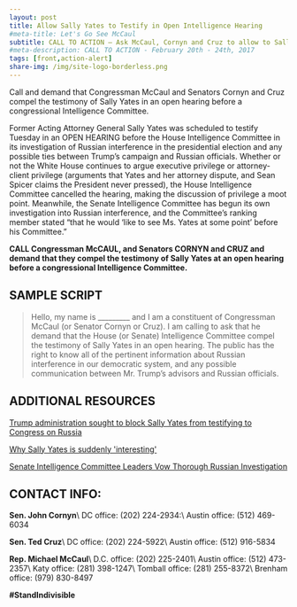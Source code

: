 ```yaml
---
layout: post
title: Allow Sally Yates to Testify in Open Intelligence Hearing
#meta-title: Let's Go See McCaul
subtitle: CALL TO ACTION – Ask McCaul, Cornyn and Cruz to allow to Sally Yates testify!
#meta-description: CALL TO ACTION - February 20th - 24th, 2017
tags: [front,action-alert]
share-img: /img/site-logo-borderless.png
---
```

Call and demand that Congressman McCaul and Senators Cornyn and Cruz compel the testimony of Sally Yates in an open hearing before a congressional Intelligence Committee.

Former Acting Attorney General Sally Yates was scheduled to testify Tuesday in an OPEN HEARING before the House Intelligence Committee in its investigation of Russian interference in the presidential election and any possible ties between Trump’s campaign and Russian officials. Whether or not the White House continues to argue executive privilege or attorney-client privilege (arguments that Yates and her attorney dispute, and Sean Spicer claims the President never pressed), the House Intelligence Committee cancelled the hearing, making the discussion of privilege a moot point. Meanwhile, the Senate Intelligence Committee has begun its own investigation into Russian interference, and the Committee’s ranking member stated “that he would ‘like to see Ms. Yates at some point’ before his Committee.”

**CALL Congressman McCAUL, and Senators CORNYN and CRUZ and demand that they compel the testimony of Sally Yates at an open hearing before a congressional Intelligence Committee.**

## SAMPLE SCRIPT
>Hello, my name is &#95;&#95;&#95;&#95;&#95;&#95;&#95;&#95;&#95; and I am a constituent of Congressman McCaul (or Senator Cornyn or Cruz). I am calling to ask that he demand that the House (or Senate) Intelligence Committee compel the testimony of Sally Yates in an open hearing. The public has the right to know all of the pertinent information about Russian interference in our democratic system, and any possible communication between Mr. Trump’s advisors and Russian officials.

## ADDITIONAL RESOURCES
[Trump administration sought to block Sally Yates from testifying to Congress on Russia](https://www.washingtonpost.com/world/national-security/trump-administration-sought-to-block-sally-yates-from-testifying-to-congress-on-russia/2017/03/28/82b73e18-13b4-11e7-9e4f-09aa75d3ec57_story.html?utm_term=.f67abd8103d9)

[Why Sally Yates is suddenly 'interesting'](http://www.cnn.com/2017/03/29/opinions/why-sally-yates-is-suddenly-interesting-opinion-borger/)

[Senate Intelligence Committee Leaders Vow Thorough Russian Investigation](https://www.nytimes.com/2017/03/29/us/politics/senate-intelligence-committee-burr-warner-russia-investigation.html?_r=1)

## CONTACT INFO:

**Sen. John Cornyn**\\
DC office: (202) 224-2934:\\
Austin office: (512) 469-6034

**Sen. Ted Cruz**\\
DC office: (202) 224-5922\\
Austin office: (512) 916-5834

**Rep. Michael McCaul**\\
D.C. office: (202) 225-2401\\
Austin office: (512) 473-2357\\
Katy office: (281) 398-1247\\
Tomball office: (281) 255-8372\\
Brenham office: (979) 830-8497

**#StandIndivisible**
